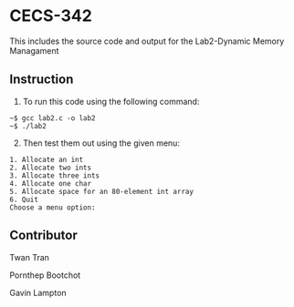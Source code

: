 # CECS-342

This includes the source code and output for the Lab2-Dynamic Memory Managament

## Instruction

1. To run this code using the following command:

```shell
~$ gcc lab2.c -o lab2
~$ ./lab2
```

2. Then test them out using the given menu:

```
1. Allocate an int 
2. Allocate two ints 
3. Allocate three ints 
4. Allocate one char 
5. Allocate space for an 80-element int array 
6. Quit 
Choose a menu option:
```

## Contributor

Twan Tran

Pornthep Bootchot

Gavin Lampton
